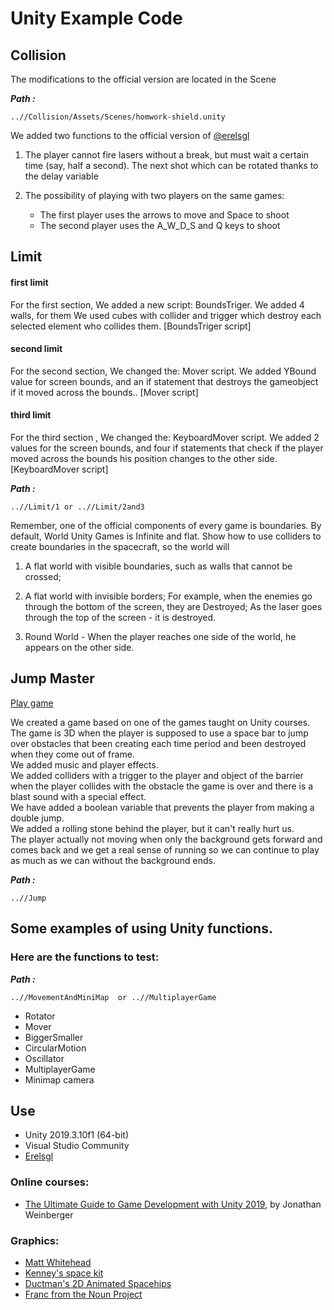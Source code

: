 
# Unity Example Code



## Collision

The modifications to the official version are located in the Scene 

***Path :***

    ..//Collision/Assets/Scenes/homwork-shield.unity

We added two functions to the official version of [@erelsgl](https://github.com/erelsgl-at-ariel/gamedev-5780-code)

 1.  The player cannot fire lasers without a break, but must wait a certain time (say, half a second). The next shot which can be rotated thanks to the delay variable

 2. The possibility of playing with two players on the same games:
	 - The first player uses the arrows to move and Space to shoot
	-  The second player uses the A_W_D_S and Q keys to shoot



## Limit 
#### first limit
For the first section, We added a new script: BoundsTriger. We added 4 walls, for them We used cubes with collider and trigger which destroy each selected element who collides them.
[BoundsTriger script]
#### second limit
For the second section, We changed the: Mover script. We added YBound value for screen bounds, and an if statement that destroys the gameobject if it moved across the bounds..
[Mover  script]
#### third limit
For the third section , We changed the: KeyboardMover script. We added 2 values for the screen bounds, and four if statements that check if the player moved across the bounds his position changes to the other side.
[KeyboardMover  script]

***Path :***

    ..//Limit/1 or ..//Limit/2and3

Remember, one of the official components of every game is boundaries. By default, World Unity Games is
Infinite and flat. Show how to use colliders to create boundaries in the spacecraft, so the world will
1. A flat world with visible boundaries, such as walls that cannot be crossed;

2. A flat world with invisible borders; For example, when the enemies go through the bottom of the screen, they are
Destroyed; As the laser goes through the top of the screen - it is destroyed.

3. Round World - When the player reaches one side of the world, he appears on the other side.

## Jump Master
[Play game](https://bargenish.itch.io/unity-jump-master)

We created a game based on one of the games taught on Unity courses.  
The game is 3D when the player is supposed to use a space bar to jump over obstacles that been creating each time period and been destroyed when they come out of frame.  
We added music and player effects.  
We added colliders with a trigger to the player and object of the barrier when the player collides with the obstacle the game is over and there is a blast sound with a special effect.  
We have added a boolean variable that prevents the player from making a double jump.  
We added a rolling stone behind the player, but it can't really hurt us.  
The player actually not moving when only the background gets forward and comes back and we get a real sense of running so we can continue to play as much as we can without the background ends.

***Path :***

    ..//Jump



## Some examples of using Unity functions.

### Here are the functions to test:

***Path :***

    ..//MovementAndMiniMap  or ..//MultiplayerGame

- Rotator
- Mover
- BiggerSmaller
- CircularMotion
- Oscillator
- MultiplayerGame
- Minimap camera



## Use 

- Unity 2019.3.10f1 (64-bit)
- Visual Studio Community 
- [Erelsgl](https://github.com/erelsgl-at-ariel/gamedev-5780)


### Online courses:
* [The Ultimate Guide to Game Development with Unity 2019](https://www.udemy.com/the-ultimate-guide-to-game-development-with-unity/), by Jonathan Weinberger

### Graphics:
* [Matt Whitehead](https://ccsearch.creativecommons.org/photos/7fd4a37b-8d1a-4d4c-80a2-4ca4a3839941)
* [Kenney's space kit](https://kenney.nl/assets/space-kit)
* [Ductman's 2D Animated Spacehips](https://assetstore.unity.com/packages/2d/characters/2d-animated-spaceships-96852)
* [Franc from the Noun Project](https://commons.wikimedia.org/w/index.php?curid=64661575)
